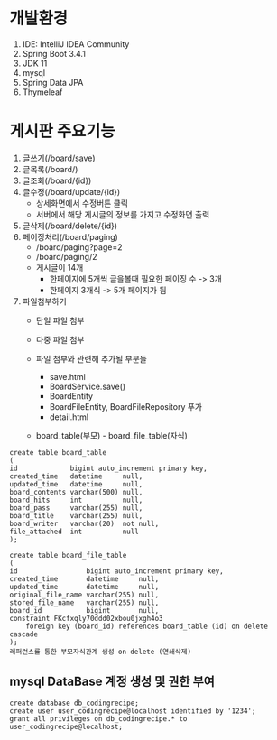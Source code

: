 # 개발환경
1. IDE: IntelliJ IDEA Community
2. Spring Boot 3.4.1
3. JDK 11
4. mysql
5. Spring Data JPA
6. Thymeleaf

# 게시판 주요기능
1. 글쓰기(/board/save)
2. 글목록(/board/)
3. 글조회(/board/{id})
4. 글수정(/board/update/{id})
   - 상세화면에서 수정버튼 클릭
   - 서버에서 해당 게시글의 정보를 가지고 수정화면 출력
5. 글삭제(/board/delete/{id})
6. 페이징처리(/board/paging)
   - /board/paging?page=2
   - /board/paging/2
   - 게시글이 14개
     - 한페이지에 5개씩 글을볼때 필요한 페이징 수 -> 3개
     - 한페이지 3개식 -> 5개 페이지가 됨
7. 파일첨부하기
   - 단일 파일 첨부
   - 다중 파일 첨부
   - 파일 첨부와 관련해 추가될 부분들
     - save.html
     - BoardService.save()
     - BoardEntity
     - BoardFileEntity, BoardFileRepository 푸가
     - detail.html



    - board_table(부모) - board_file_table(자식)
```
create table board_table
(
id             bigint auto_increment primary key,
created_time   datetime     null,
updated_time   datetime     null,
board_contents varchar(500) null,
board_hits     int          null,
board_pass     varchar(255) null,
board_title    varchar(255) null,
board_writer   varchar(20)  not null,
file_attached  int          null
);

create table board_file_table
(
id                 bigint auto_increment primary key,
created_time       datetime     null,
updated_time       datetime     null,
original_file_name varchar(255) null,
stored_file_name   varchar(255) null,
board_id           bigint       null,
constraint FKcfxqly70ddd02xbou0jxgh4o3
    foreign key (board_id) references board_table (id) on delete cascade
);
레퍼런스를 통한 부모자식관계 생성 on delete (연쇄삭제)
```


## mysql DataBase 계정 생성 및 권한 부여
```
create database db_codingrecipe;
create user user_codingrecipe@localhost identified by '1234';
grant all privileges on db_codingrecipe.* to user_codingrecipe@localhost;
```